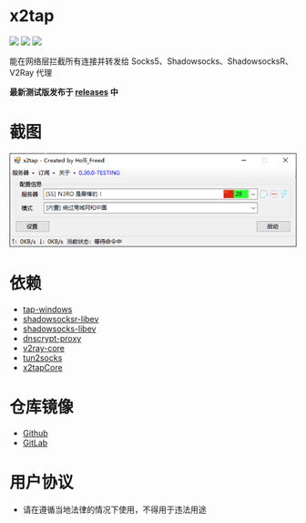 # x2tap
[![](https://img.shields.io/badge/telegram-channel-blue.svg)](https://t.me/x2tap)
[![](https://img.shields.io/badge/telegram-chat-blue.svg)](https://t.me/x2tapChat)
[![](https://img.shields.io/badge/status-testing-red.svg)](https://github.com/hacking001/x2tap/releases)

能在网络层拦截所有连接并转发给 Socks5、Shadowsocks、ShadowsocksR、V2Ray 代理

**最新测试版发布于 [releases](https://github.com/hacking001/x2tap/releases) 中**

# 截图
![](screenshots/main.png)

# 依赖
- [tap-windows](https://build.openvpn.net/downloads/releases/latest/tap-windows-latest-stable.exe)
- [shadowsocksr-libev](https://github.com/shadowsocksrr/shadowsocksr-libev/tree/Akkariiin/develop)
- [shadowsocks-libev](https://github.com/shadowsocks/shadowsocks-libev)
- [dnscrypt-proxy](https://github.com/jedisct1/dnscrypt-proxy)
- [v2ray-core](https://github.com/v2ray/v2ray-core/releases)
- [tun2socks](https://github.com/eycorsican/go-tun2socks)
- [x2tapCore](https://github.com/hacking001/x2tapCore)

# 仓库镜像
- [Github](https://github.com/hacking001/x2tap)
- [GitLab](https://gitlab.com/hacking001/x2tap)

# 用户协议
- 请在遵循当地法律的情况下使用，不得用于违法用途
